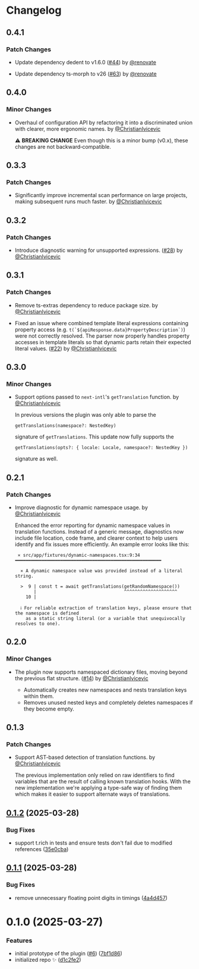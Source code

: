 # Changelog

## 0.4.1

### Patch Changes

- Update dependency dedent to v1.6.0 ([#44](https://github.com/ChristianIvicevic/intl-watcher/pull/44)) by [@renovate](https://github.com/apps/renovate)

- Update dependency ts-morph to v26 ([#63](https://github.com/ChristianIvicevic/intl-watcher/pull/63)) by [@renovate](https://github.com/apps/renovate)

## 0.4.0

### Minor Changes

- Overhaul of configuration API by refactoring it into a discriminated union with clearer, more ergonomic names. by [@ChristianIvicevic](https://github.com/ChristianIvicevic)

  ⚠️ **BREAKING CHANGE**
  Even though this is a minor bump (v0.x), these changes are not backward‑compatible.

## 0.3.3

### Patch Changes

- Significantly improve incremental scan performance on large projects, making subsequent runs much faster. by [@ChristianIvicevic](https://github.com/ChristianIvicevic)

## 0.3.2

### Patch Changes

- Introduce diagnostic warning for unsupported expressions. ([#28](https://github.com/ChristianIvicevic/intl-watcher/pull/28)) by [@ChristianIvicevic](https://github.com/ChristianIvicevic)

## 0.3.1

### Patch Changes

- Remove ts-extras dependency to reduce package size. by [@ChristianIvicevic](https://github.com/ChristianIvicevic)

- Fixed an issue where combined template literal expressions containing property access (e.g. `` t(`${apiResponse.data}PropertyDescription`) ``) were not correctly resolved. The parser now properly handles property accesses in template literals so that dynamic parts retain their expected literal values. ([#22](https://github.com/ChristianIvicevic/intl-watcher/pull/22)) by [@ChristianIvicevic](https://github.com/ChristianIvicevic)

## 0.3.0

### Minor Changes

- Support options passed to `next-intl`'s `getTranslation` function. by [@ChristianIvicevic](https://github.com/ChristianIvicevic)

  In previous versions the plugin was only able to parse the

  ```
  getTranslations(namespace?: NestedKey)
  ```

  signature of `getTranslations`. This update now fully supports the

  ```
  getTranslations(opts?: { locale: Locale, namespace?: NestedKey })
  ```

  signature as well.

## 0.2.1

### Patch Changes

- Improve diagnostic for dynamic namespace usage. by [@ChristianIvicevic](https://github.com/ChristianIvicevic)

  Enhanced the error reporting for dynamic namespace values in translation functions. Instead of a generic message, diagnostics now include file location, code frame, and clearer context to help users identify and fix issues more efficiently. An example error looks like this:

  ```
   ⨯ src/app/fixtures/dynamic-namespaces.tsx:9:34 ━━━━━━━━━━━━━━━━━━━━━━━━━━━━━━━━━━━━━━━━━━━━━━━━━━━━━━━

    ⨯ A dynamic namespace value was provided instead of a literal string.

    >  9 | const t = await getTranslations(getRandomNamespace())
         |                                 ^^^^^^^^^^^^^^^^^^^^
      10 |

    ℹ For reliable extraction of translation keys, please ensure that the namespace is defined
      as a static string literal (or a variable that unequivocally resolves to one).
  ```

## 0.2.0

### Minor Changes

- The plugin now supports namespaced dictionary files, moving beyond the previous flat structure. ([#14](https://github.com/ChristianIvicevic/intl-watcher/pull/14)) by [@ChristianIvicevic](https://github.com/ChristianIvicevic)

  - Automatically creates new namespaces and nests translation keys within them.
  - Removes unused nested keys and completely deletes namespaces if they become empty.

## 0.1.3

### Patch Changes

- Support AST-based detection of translation functions. by [@ChristianIvicevic](https://github.com/ChristianIvicevic)

  The previous implementation only relied on raw identifiers to find variables that are the result of calling known translation hooks. With the new implementation we're applying a type-safe way of finding them which makes it easier to support alternate ways of translations.

## [0.1.2](https://github.com/ChristianIvicevic/intl-watcher/compare/0.1.1...0.1.2) (2025-03-28)

### Bug Fixes

- support t.rich in tests and ensure tests don't fail due to modified references ([35e0cba](https://github.com/ChristianIvicevic/intl-watcher/commit/35e0cba066d13b0149004206e2c99abe4828a2b0))

## [0.1.1](https://github.com/ChristianIvicevic/intl-watcher/compare/0.1.0...0.1.1) (2025-03-28)

### Bug Fixes

- remove unnecessary floating point digits in timings ([4a4d457](https://github.com/ChristianIvicevic/intl-watcher/commit/4a4d4575ea012ae0462f9356eab57472d1572c57))

# 0.1.0 (2025-03-27)

### Features

- initial prototype of the plugin ([#6](https://github.com/ChristianIvicevic/intl-watcher/issues/6)) ([7bf1d86](https://github.com/ChristianIvicevic/intl-watcher/commit/7bf1d86bbb1bc6364ca0d566825d99cbdad7eca4))
- initialized repo ✨ ([d1c2fe2](https://github.com/ChristianIvicevic/intl-watcher/commit/d1c2fe276db306ee97f78071b34e07073cc1a4de))
